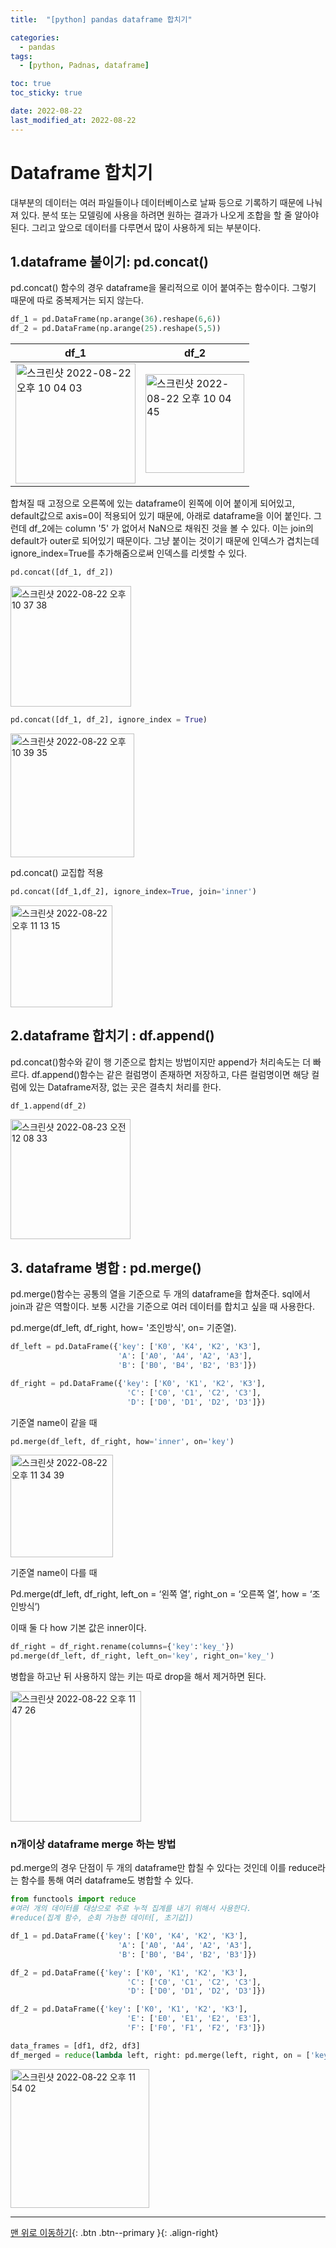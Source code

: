 ```yaml
---
title:  "[python] pandas dataframe 합치기" 

categories: 
  - pandas
tags:
  - [python, Padnas, dataframe]

toc: true
toc_sticky: true

date: 2022-08-22
last_modified_at: 2022-08-22
---
```




# Dataframe 합치기

대부분의 데이터는 여러 파일들이나 데이터베이스로 날짜 등으로 기록하기 때문에 나눠져 있다. 
 분석 또는 모델링에 사용을 하려면 원하는 결과가 나오게 조합을 할 줄 알아야 된다. 그리고 앞으로 데이터를 다루면서 많이 사용하게 되는 부분이다. 

 

## 1.dataframe 붙이기: pd.concat()

pd.concat() 함수의 경우 dataframe을 물리적으로 이어 붙여주는 함수이다. 그렇기 때문에 따로 중복제거는 되지 않는다.

```python
df_1 = pd.DataFrame(np.arange(36).reshape(6,6))
df_2 = pd.DataFrame(np.arange(25).reshape(5,5))
```



| df_1                                                         | df_2                                                         |
| ------------------------------------------------------------ | ------------------------------------------------------------ |
| <img width="192" alt="스크린샷 2022-08-22 오후 10 04 03" src="https://user-images.githubusercontent.com/26536985/185927987-dfb0a5f2-b500-4148-882d-1d9b0021bf23.png"> | <img width="158" alt="스크린샷 2022-08-22 오후 10 04 45" src="https://user-images.githubusercontent.com/26536985/185928120-d76dd8e3-6d23-4352-ad46-5e8c2019bfb9.png"> |



합쳐질 때 고정으로 오른쪽에 있는 dataframe이 왼쪽에 이어 붙이게 되어있고, default값으로 axis=0이 적용되어 있기 때문에, 아래로 dataframe을 이어 붙인다. 그런데 df_2에는 column '5' 가 없어서 NaN으로 채워진 것을 볼 수 있다. 이는 join의 default가 outer로 되어있기 때문이다.  그냥 붙이는 것이기 때문에 인덱스가 겹치는데 ignore_index=True를 추가해줌으로써 인덱스를 리셋할 수 있다. 

```python
pd.concat([df_1, df_2])
```



<img width="193" alt="스크린샷 2022-08-22 오후 10 37 38" src="https://user-images.githubusercontent.com/26536985/185934527-5ec8ed28-72be-4b05-8fa3-9f6ac9e3400a.png">

```python
pd.concat([df_1, df_2], ignore_index = True)
```

<img width="198" alt="스크린샷 2022-08-22 오후 10 39 35" src="https://user-images.githubusercontent.com/26536985/185934971-d95cf448-6d2d-4bf8-bf83-188d25e69f9e.png">

pd.concat() 교집합 적용

```python
pd.concat([df_1,df_2], ignore_index=True, join='inner')
```

<img width="163" alt="스크린샷 2022-08-22 오후 11 13 15" src="https://user-images.githubusercontent.com/26536985/185942521-a059cf08-be94-436e-b579-98b09301c416.png">



## 2.dataframe 합치기 : df.append()

pd.concat()함수와 같이 행 기준으로 합치는 방법이지만 append가 처리속도는 더 빠르다. df.append()함수는 같은 컬럼명이 존재하면 저장하고, 다른 컬럼명이면 해당 컬럼에 있는 Dataframe저장, 없는 곳은 결측치 처리를 한다. 

 ```python
 df_1.append(df_2)
 ```

<img width="192" alt="스크린샷 2022-08-23 오전 12 08 33" src="https://user-images.githubusercontent.com/26536985/185955223-26cdfd25-50f6-46f3-a879-7885357d60c0.png">





## 3. dataframe 병합 : pd.merge()

pd.merge()함수는 공통의 열을 기준으로 두 개의 dataframe을 합쳐준다. sql에서 join과 같은 역할이다. 보통 시간을 기준으로 여러 데이터를 합치고 싶을 때 사용한다.

pd.merge(df_left, df_right, how= '조인방식', on= 기준열).

```python
df_left = pd.DataFrame({'key': ['K0', 'K4', 'K2', 'K3'],
                        'A': ['A0', 'A4', 'A2', 'A3'],
                        'B': ['B0', 'B4', 'B2', 'B3']})

df_right = pd.DataFrame({'key': ['K0', 'K1', 'K2', 'K3'],
                          'C': ['C0', 'C1', 'C2', 'C3'],
                          'D': ['D0', 'D1', 'D2', 'D3']})
```

 기준열 name이 같을 때

```python
pd.merge(df_left, df_right, how='inner', on='key')
```

<img width="164" alt="스크린샷 2022-08-22 오후 11 34 39" src="https://user-images.githubusercontent.com/26536985/185947549-84c0f42e-596b-4b18-bd83-4d93eb0d185a.png">



기준열 name이 다를 때

Pd.merge(df_left, df_right, left_on = ‘왼쪽 열’, right_on = ‘오른쪽 열’, how = ‘조인방식’)

이때 둘 다 how 기본 값은 inner이다.

```python
df_right = df_right.rename(columns={'key':'key_'})
pd.merge(df_left, df_right, left_on='key', right_on='key_')
```

병합을 하고난 뒤 사용하지 않는 키는 따로 drop을 해서 제거하면 된다.

<img width="209" alt="스크린샷 2022-08-22 오후 11 47 26" src="https://user-images.githubusercontent.com/26536985/185950488-7154f2c0-094c-4613-9f39-8655df7d66f6.png">





### n개이상 dataframe merge 하는 방법

pd.merge의 경우 단점이 두 개의 dataframe만 합칠 수 있다는 것인데 이를 reduce라는 함수를 통해 여러 dataframe도 병합할 수 있다.

~~~python
from functools import reduce
#여러 개의 데이터를 대상으로 주로 누적 집계를 내기 위해서 사용한다.
#reduce(집계 함수, 순회 가능한 데이터[, 초기값])

df_1 = pd.DataFrame({'key': ['K0', 'K4', 'K2', 'K3'],
                        'A': ['A0', 'A4', 'A2', 'A3'],
                        'B': ['B0', 'B4', 'B2', 'B3']})

df_2 = pd.DataFrame({'key': ['K0', 'K1', 'K2', 'K3'],
                          'C': ['C0', 'C1', 'C2', 'C3'],
                          'D': ['D0', 'D1', 'D2', 'D3']})

df_2 = pd.DataFrame({'key': ['K0', 'K1', 'K2', 'K3'],
                          'E': ['E0', 'E1', 'E2', 'E3'],
                          'F': ['F0', 'F1', 'F2', 'F3']})

data_frames = [df1, df2, df3]
df_merged = reduce(lambda left, right: pd.merge(left, right, on = ['key'], how = 'inner'), data_frames)
~~~

<img width="222" alt="스크린샷 2022-08-22 오후 11 54 02" src="https://user-images.githubusercontent.com/26536985/185952057-5e12bb73-7998-49f0-b27d-2ef830370d38.png">



---



[맨 위로 이동하기](#){: .btn .btn--primary }{: .align-right}